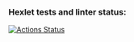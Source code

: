 ### Hexlet tests and linter status:
[![Actions Status](https://github.com/Mirroel-Alvares/python-project-49/actions/workflows/hexlet-check.yml/badge.svg)](https://github.com/Mirroel-Alvares/python-project-49/actions)